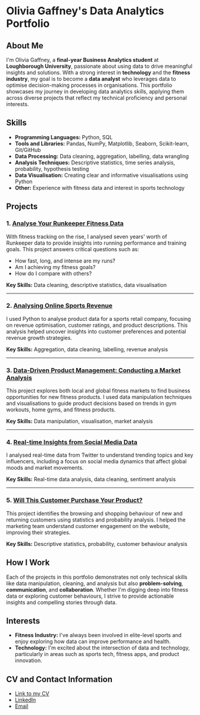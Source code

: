 # Olivia Gaffney's Data Analytics Portfolio

## About Me

I'm Olivia Gaffney, a **final-year Business Analytics student** at **Loughborough University**, passionate about using data to drive meaningful insights and solutions. With a strong interest in **technology** and the **fitness industry**, my goal is to become a **data analyst** who leverages data to optimise decision-making processes in organisations. This portfolio showcases my journey in developing data analytics skills, applying them across diverse projects that reflect my technical proficiency and personal interests.

## Skills

- **Programming Languages:** Python, SQL
- **Tools and Libraries:** Pandas, NumPy, Matplotlib, Seaborn, Scikit-learn, Git/GitHub
- **Data Processing:** Data cleaning, aggregation, labelling, data wrangling
- **Analysis Techniques:** Descriptive statistics, time series analysis, probability, hypothesis testing
- **Data Visualisation:** Creating clear and informative visualisations using Python
- **Other:** Experience with fitness data and interest in sports technology

## Projects

### 1. [Analyse Your Runkeeper Fitness Data](analysis.ipynb)
With fitness tracking on the rise, I analysed seven years' worth of Runkeeper data to provide insights into running performance and training goals. This project answers critical questions such as:
- How fast, long, and intense are my runs?
- Am I achieving my fitness goals?
- How do I compare with others?

**Key Skills:** Data cleaning, descriptive statistics, data visualisation

---

### 2. [Analysing Online Sports Revenue](link-to-project)
I used Python to analyse product data for a sports retail company, focusing on revenue optimisation, customer ratings, and product descriptions. This analysis helped uncover insights into customer preferences and potential revenue growth strategies.

**Key Skills:** Aggregation, data cleaning, labelling, revenue analysis

---

### 3. [Data-Driven Product Management: Conducting a Market Analysis](link-to-project)
This project explores both local and global fitness markets to find business opportunities for new fitness products. I used data manipulation techniques and visualisations to guide product decisions based on trends in gym workouts, home gyms, and fitness products.

**Key Skills:** Data manipulation, visualisation, market analysis

---

### 4. [Real-time Insights from Social Media Data](link-to-project)
I analysed real-time data from Twitter to understand trending topics and key influencers, including a focus on social media dynamics that affect global moods and market movements.

**Key Skills:** Real-time data analysis, data cleaning, sentiment analysis

---

### 5. [Will This Customer Purchase Your Product?](link-to-project)
This project identifies the browsing and shopping behaviour of new and returning customers using statistics and probability analysis. I helped the marketing team understand customer engagement on the website, improving their strategies.

**Key Skills:** Descriptive statistics, probability, customer behaviour analysis

## How I Work

Each of the projects in this portfolio demonstrates not only technical skills like data manipulation, cleaning, and analysis but also **problem-solving**, **communication**, and **collaboration**. Whether I'm digging deep into fitness data or exploring customer behaviours, I strive to provide actionable insights and compelling stories through data.

## Interests

- **Fitness Industry:** I've always been involved in elite-level sports and enjoy exploring how data can improve performance and health.
- **Technology:** I'm excited about the intersection of data and technology, particularly in areas such as sports tech, fitness apps, and product innovation.

## CV and Contact Information

- [Link to my CV](link-to-cv)
- [LinkedIn](link-to-linkedin)
- [Email](mailto:olivia@example.com)
